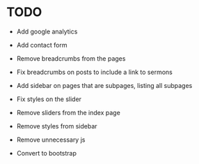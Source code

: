 
# TODO

* Add google analytics

* Add contact form
* Remove breadcrumbs from the pages
* Fix breadcrumbs on posts to include a link to sermons
* Add sidebar on pages that are subpages, listing all subpages
* Fix styles on the slider
* Remove sliders from the index page
* Remove styles from sidebar
* Remove unnecessary js
* Convert to bootstrap
